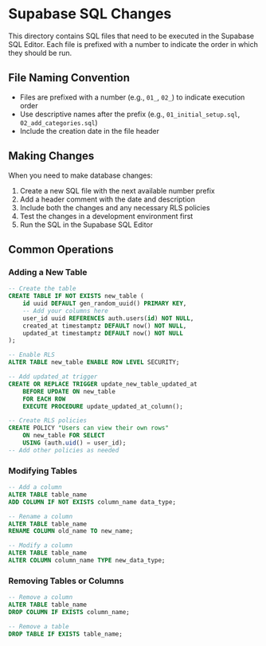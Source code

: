 # Supabase SQL Changes

This directory contains SQL files that need to be executed in the Supabase SQL Editor. Each file is prefixed with a number to indicate the order in which they should be run.

## File Naming Convention

- Files are prefixed with a number (e.g., `01_`, `02_`) to indicate execution order
- Use descriptive names after the prefix (e.g., `01_initial_setup.sql`, `02_add_categories.sql`)
- Include the creation date in the file header

## Making Changes

When you need to make database changes:

1. Create a new SQL file with the next available number prefix
2. Add a header comment with the date and description
3. Include both the changes and any necessary RLS policies
4. Test the changes in a development environment first
5. Run the SQL in the Supabase SQL Editor

## Common Operations

### Adding a New Table

```sql
-- Create the table
CREATE TABLE IF NOT EXISTS new_table (
    id uuid DEFAULT gen_random_uuid() PRIMARY KEY,
    -- Add your columns here
    user_id uuid REFERENCES auth.users(id) NOT NULL,
    created_at timestamptz DEFAULT now() NOT NULL,
    updated_at timestamptz DEFAULT now() NOT NULL
);

-- Enable RLS
ALTER TABLE new_table ENABLE ROW LEVEL SECURITY;

-- Add updated_at trigger
CREATE OR REPLACE TRIGGER update_new_table_updated_at
    BEFORE UPDATE ON new_table
    FOR EACH ROW
    EXECUTE PROCEDURE update_updated_at_column();

-- Create RLS policies
CREATE POLICY "Users can view their own rows"
    ON new_table FOR SELECT
    USING (auth.uid() = user_id);
-- Add other policies as needed
```

### Modifying Tables

```sql
-- Add a column
ALTER TABLE table_name 
ADD COLUMN IF NOT EXISTS column_name data_type;

-- Rename a column
ALTER TABLE table_name 
RENAME COLUMN old_name TO new_name;

-- Modify a column
ALTER TABLE table_name 
ALTER COLUMN column_name TYPE new_data_type;
```

### Removing Tables or Columns

```sql
-- Remove a column
ALTER TABLE table_name 
DROP COLUMN IF EXISTS column_name;

-- Remove a table
DROP TABLE IF EXISTS table_name;
```
